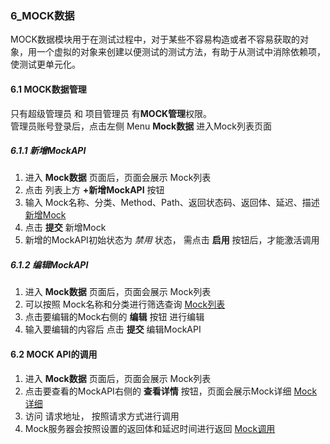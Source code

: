 ### 6_MOCK数据
MOCK数据模块用于在测试过程中，对于某些不容易构造或者不容易获取的对象，用一个虚拟的对象来创建以便测试的测试方法，有助于从测试中消除依赖项，使测试更单元化。 

#### 6.1 MOCK数据管理
只有超级管理员 和 项目管理员 有**MOCK管理**权限。  
管理员账号登录后，点击左侧 Menu **Mock数据** 进入Mock列表页面

##### 6.1.1 新增MockAPI
1. 进入 **Mock数据** 页面后，页面会展示 Mock列表
2. 点击 列表上方 **+新增MockAPI** 按钮
3. 输入 Mock名称、分类、Method、Path、返回状态码、返回体、延迟、描述
[新增Mock](images/mock/addMock.png)
4. 点击 **提交** 新增Mock
5. 新增的MockAPI初始状态为 *禁用* 状态， 需点击 **启用** 按钮后，才能激活调用

##### 6.1.2 编辑MockAPI
1. 进入 **Mock数据** 页面后，页面会展示 Mock列表
2. 可以按照 Mock名称和分类进行筛选查询
   [Mock列表](images/mock/mockList.png)
3. 点击要编辑的Mock右侧的 **编辑** 按钮 进行编辑
4. 输入要编辑的内容后 点击 **提交** 编辑MockAPI

#### 6.2 MOCK API的调用
1. 进入 **Mock数据** 页面后，页面会展示 Mock列表
2. 点击要查看的MockAPI右侧的 **查看详情** 按钮，页面会展示Mock详细
   [Mock详细](images/mock/mockDetail.png)
3. 访问 请求地址， 按照请求方式进行调用
4. Mock服务器会按照设置的返回体和延迟时间进行返回
[Mock调用](images/mock/callMockAPI.png)
